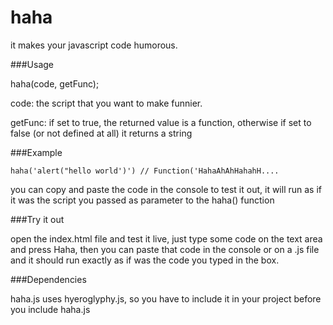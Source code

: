 haha
====

it makes your javascript code humorous.

###Usage

haha(code, getFunc);

code: the script that you want to make funnier.

getFunc: if set to true, the returned value is a function, otherwise if set to false (or not defined at all) it returns a string

###Example

`haha('alert("hello world')') // Function('HahaAhAhHahahH....`

you can copy and paste the code in the console to test it out, it will run as if it was the script you passed as parameter to the haha() function

###Try it out

open the index.html file and test it live, just type some code on the text area and press Haha, then you can paste that code in the console or on a .js file and it should run exactly as if was the code you typed in the box.

###Dependencies

haha.js uses hyeroglyphy.js, so you have to include it in your project before you include haha.js
